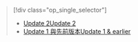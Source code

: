 > [!div class="op_single_selector"]
> * [<span data-ttu-id="693e2-101">Update 2</span><span class="sxs-lookup"><span data-stu-id="693e2-101">Update 2</span></span>](../articles/storsimple/storsimple-manage-backup-policies-u2.md)
> * [<span data-ttu-id="693e2-102">Update 1 與先前版本</span><span class="sxs-lookup"><span data-stu-id="693e2-102">Update 1 & earlier</span></span>](../articles/storsimple/storsimple-manage-backup-policies.md)
> 
> 

